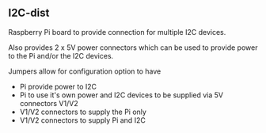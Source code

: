 ## I2C-dist
Raspberry Pi board to provide connection for multiple I2C devices.

Also provides 2 x 5V power connectors which can be used to provide power to the Pi and/or the I2C devices.

Jumpers allow for configuration option to have
* Pi provide power to I2C
* Pi to use it's own power and I2C devices to be supplied via 5V connectors V1/V2
* V1/V2 connectors to supply the Pi only
* V1/V2 connectors to supply Pi and I2C
